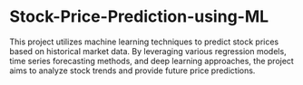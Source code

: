 # Stock-Price-Prediction-using-ML
This project utilizes machine learning techniques to predict stock prices based on historical market data. By leveraging various regression models, time series forecasting methods, and deep learning approaches, the project aims to analyze stock trends and provide future price predictions.
